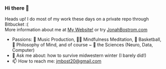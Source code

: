 ### Hi there 👋

<!--
**jmbost20/jmbost20** is a ✨ _special_ ✨ repository because its `README.md` (this file) appears on your GitHub profile.

Here are some ideas to get you started:

- 🔭 I’m currently working on ...
- 🌱 I’m currently learning ...
- 👯 I’m looking to collaborate on ...
- 🤔 I’m looking for help with ...
- 💬 Ask me about ...
- 📫 How to reach me: ...
- 😄 Pronouns: ...
- ⚡ Fun fact: ...
-->

Heads up! I do most of my work these days on a private repo through Bitbucket :( <br>
More information about me at [My Website!](https://JonahBostrom.com) or try [JonahBostrom.com](https://JonahBostrom.com)
- Passions: 🎹 Music Production, 🧘‍♂️ Mindfulness Meditation, 🏀 Basketball, 📖 Philosophy of Mind, and of course ~ 🧠 the Sciences (Neuro, Data, Computer)
- 💬 Ask me about: how to survive midwestern winter (I barely did!)
- 📫 How to reach me: jmbost20@gmail.com

